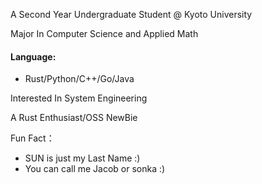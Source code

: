 
A Second Year Undergraduate Student @ Kyoto University

Major In Computer Science and Applied Math

#### Language: 

+ Rust/Python/C++/Go/Java

Interested In System Engineering

A Rust Enthusiast/OSS NewBie


Fun Fact： 
- SUN is just my Last Name :) 
- You can call me Jacob or sonka :) 

